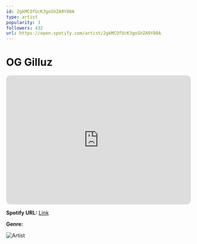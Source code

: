 ```yaml
---
id: 2gkMCOfUcK3goShZA9Y80A
type: artist
popularity: 3
followers: 432
url: https://open.spotify.com/artist/2gkMCOfUcK3goShZA9Y80A
---
```

# OG Gilluz

<iframe style="border-radius:12px" src="https://open.spotify.com/embed/artist/2gkMCOfUcK3goShZA9Y80A" width="100%" height="352" frameBorder="0" allowfullscreen="" allow="autoplay; clipboard-write; encrypted-media; fullscreen; picture-in-picture" loading="lazy"></iframe>

**Spotify URL:** [Link](https://open.spotify.com/artist/2gkMCOfUcK3goShZA9Y80A)

**Genre:** 

![Artist](https://i.scdn.co/image/ab6761610000e5eb99163a58257456a551ddeceb)
